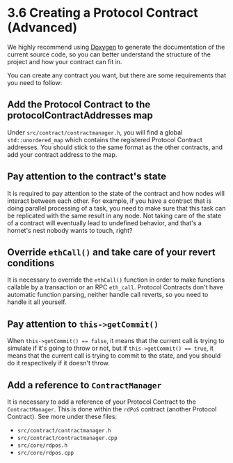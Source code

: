 # 3.6 Creating a Protocol Contract (Advanced)

We highly recommend using [Doxygen](https://doxygen.nl) to generate the documentation of the current source code, so you can better understand the structure of the project and how your contract can fit in.

You can create any contract you want, but there are some requirements that you need to follow:

## Add the Protocol Contract to the protocolContractAddresses map

Under `src/contract/contractmanager.h`, you will find a global `std::unordered_map` which contains the registered Protocol Contract addresses. You should stick to the same format as the other contracts, and add your contract address to the map.

## Pay attention to the contract's state

It is required to pay attention to the state of the contract and how nodes will interact between each other. For example, if you have a contract that is doing parallel processing of a task, you need to make sure that this task can be replicated with the same result in any node. Not taking care of the state of a contract will eventually lead to undefined behavior, and that's a hornet's nest nobody wants to touch, right?

## Override `ethCall()` and take care of your revert conditions

It is necessary to override the `ethCall()` function in order to make functions callable by a transaction or an RPC `eth_call`. Protocol Contracts don't have automatic function parsing, neither handle call reverts, so you need to handle it all yourself.

## Pay attention to `this->getCommit()`

When `this->getCommit() == false`, it means that the current call is trying to simulate if it's going to throw or not, but if `this->getCommit() == true`, it means that the current call is trying to commit to the state, and you should do it respectively if it doesn't throw.

## Add a reference to `ContractManager`

It is necessary to add a reference of your Protocol Contract to the `ContractManager`. This is done within the `rdPoS` contract (another Protocol Contract). See more under these files:

* `src/contract/contractmanager.h`
* `src/contract/contractmanager.cpp`
* `src/core/rdpos.h`
* `src/core/rdpos.cpp`